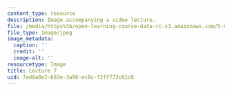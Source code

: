 ```yaml
---
content_type: resource
description: Image accompanying a video lecture.
file: /media/https%3A/open-learning-course-data-rc.s3.amazonaws.com/5-60-thermodynamics-kinetics-spring-2008/7ad0a8e2b83e3a98ec8cf2ff773c61c8_lec07_th.jpg
file_type: image/jpeg
image_metadata:
  caption: ''
  credit: ''
  image-alt: ''
resourcetype: Image
title: Lecture 7
uid: 7ad0a8e2-b83e-3a98-ec8c-f2ff773c61c8
---
```

